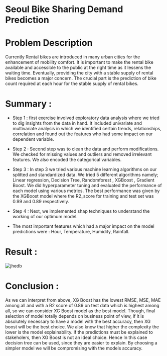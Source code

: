 # Seoul Bike Sharing Demand Prediction
# Problem Description
  Currently Rental bikes are introduced in many urban cities for the enhancement of mobility comfort. It is important to make the rental bike available and accessible to   the public at the right time as it lessens the waiting time. Eventually, providing the city with a stable supply of rental bikes becomes a major concern. The crucial part is the prediction of bike count required at each hour for the stable supply of rental bikes.
  
# Summary :
   * Step 1 : first exercise involved exploratory data analysis where we tried to dig insights from the data in hand. It included univariate and multivariate            analysis in which we identified certain trends, relationships, correlation and found out the features who had some impact on our dependent variable.
  
   * Step 2 : Second step was to clean the data and perform modifications. We checked for missing values and outliers and removed irrelevant features. We also encoded the categorical variables.
   
   * Step 3 : In step 3 we tried various machine learning algorithms on our splitted and standardized data. We tried 5 different algorithms namely; Linear regression, Decision Tree, Randomforest , XGBoost , Gradient Boost. We did hyperparameter tuning and evaluated the performance of each model using various metrics. The best performance was given by the XGBoost model where the R2_score for training and test set was 0.99 and 0.89 respectively.       
   
   * Step 4 : Next, we implemented shap techniques to understand the working of our optimum model. 
   
   * The most important features which had a major impact on the model predictions were : Hour, Temperature, Humidity, Rainfall. 

# Result :
![jhedb](https://user-images.githubusercontent.com/106880838/189750939-c9783f13-3ba8-4777-8b48-9557e57ab6ff.PNG)

# Conclusion :

As we can interpret from above, XG Boost has the lowest RMSE, MSE, MAE among all and with a R2 score of 0.89 on test data which is
highest among all, so we can consider XG Boost model as the best model.
Though, final selection of model totally depends on business point  of view, if it is absolutely necessary to have 
a model with the best accuracy, then XG boost will be the best choice. We also know that higher the complexity the
lower is the model explainability. if the predictions must be explained to stakeholers, then XG Boost is not an
ideal choice. Hence In this case decision tree can be used, since they are easier to explain. By choosing a simpler model we will be compromising 
with the models accuracy.


  

